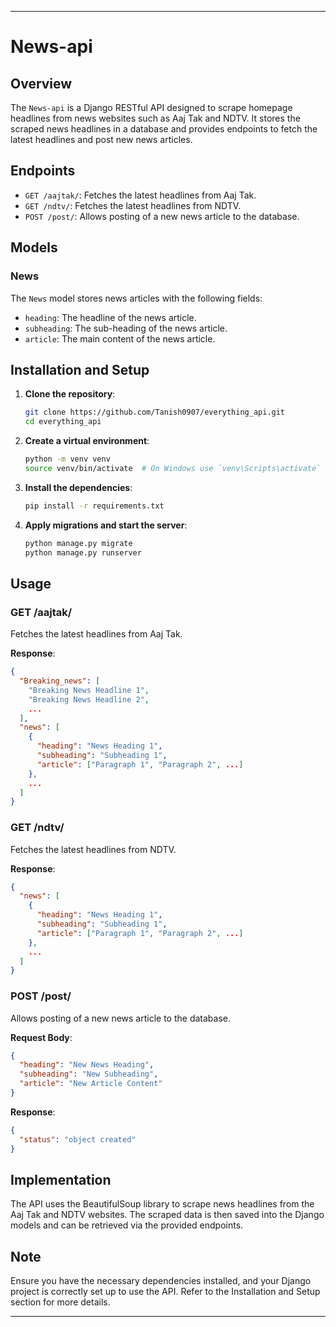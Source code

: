 
---

# News-api

## Overview
The `News-api` is a Django RESTful API designed to scrape homepage headlines from news websites such as Aaj Tak and NDTV. It stores the scraped news headlines in a database and provides endpoints to fetch the latest headlines and post new news articles.

## Endpoints
- `GET /aajtak/`: Fetches the latest headlines from Aaj Tak.
- `GET /ndtv/`: Fetches the latest headlines from NDTV.
- `POST /post/`: Allows posting of a new news article to the database.

## Models
### News
The `News` model stores news articles with the following fields:
- `heading`: The headline of the news article.
- `subheading`: The sub-heading of the news article.
- `article`: The main content of the news article.

## Installation and Setup
1. **Clone the repository**:
    ```bash
    git clone https://github.com/Tanish0907/everything_api.git
    cd everything_api
    ```

2. **Create a virtual environment**:
    ```bash
    python -m venv venv
    source venv/bin/activate  # On Windows use `venv\Scripts\activate`
    ```

3. **Install the dependencies**:
    ```bash
    pip install -r requirements.txt
    ```

4. **Apply migrations and start the server**:
    ```bash
    python manage.py migrate
    python manage.py runserver
    ```

## Usage

### GET /aajtak/
Fetches the latest headlines from Aaj Tak.

**Response**:
```json
{
  "Breaking_news": [
    "Breaking News Headline 1",
    "Breaking News Headline 2",
    ...
  ],
  "news": [
    {
      "heading": "News Heading 1",
      "subheading": "Subheading 1",
      "article": ["Paragraph 1", "Paragraph 2", ...]
    },
    ...
  ]
}
```

### GET /ndtv/
Fetches the latest headlines from NDTV.

**Response**:
```json
{
  "news": [
    {
      "heading": "News Heading 1",
      "subheading": "Subheading 1",
      "article": ["Paragraph 1", "Paragraph 2", ...]
    },
    ...
  ]
}
```

### POST /post/
Allows posting of a new news article to the database.

**Request Body**:
```json
{
  "heading": "New News Heading",
  "subheading": "New Subheading",
  "article": "New Article Content"
}
```

**Response**:
```json
{
  "status": "object created"
}
```

## Implementation
The API uses the BeautifulSoup library to scrape news headlines from the Aaj Tak and NDTV websites. The scraped data is then saved into the Django models and can be retrieved via the provided endpoints.

## Note
Ensure you have the necessary dependencies installed, and your Django project is correctly set up to use the API. Refer to the Installation and Setup section for more details.

---
